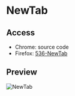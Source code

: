 # NewTab

## Access

- Chrome: source code
- Firefox: [536-NewTab](https://addons.mozilla.org/zh-CN/firefox/addon/536-newtab/)

## Preview

![NewTab](NewTab.png)
